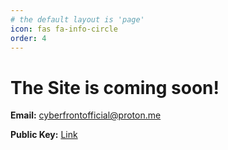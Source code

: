 ```yaml
---
# the default layout is 'page'
icon: fas fa-info-circle
order: 4
---
```


# The Site is coming soon!

**Email:** cyberfrontofficial@proton.me

**Public Key:** [Link](https://keys.openpgp.org/vks/v1/by-fingerprint/B2A1748F33BAE85E5A9C49C741EBAB900757D730)

<!--
> Add Markdown syntax content to file `_tabs/about.md`{: .filepath } and it will show up on this page.
{: .prompt-tip }
-->
